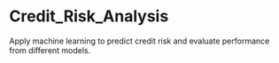 # Credit_Risk_Analysis
Apply machine learning to predict credit risk and evaluate performance from different models.
